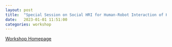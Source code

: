 ```yaml
---
layout: post
title:  "Special Session on Social HRI for Human-Robot Interaction of Human-Care Robots @RO-MAN2023"
date:   2023-01-01 11:51:00
categories: workshop
---
```


[Workshop Homepage](https://socialrobot-kros.github.io/os_socialhri_roman2023/)